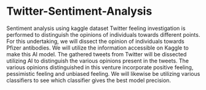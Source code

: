 # Twitter-Sentiment-Analysis
Sentiment analysis using kaggle dataset
Twitter feeling investigation is performed to distinguish the opinions of individuals towards different points. For this undertaking, we will dissect the opinion of individuals towards Pfizer antibodies. We will utilize the information accessible on Kaggle to make this AI model. The gathered tweets from Twitter will be dissected utilizing AI to distinguish the various opinions present in the tweets. The various opinions distinguished in this venture incorporate positive feeling, pessimistic feeling and unbiased feeling. We will likewise be utilizing various classifiers to see which classifier gives the best model precision.
